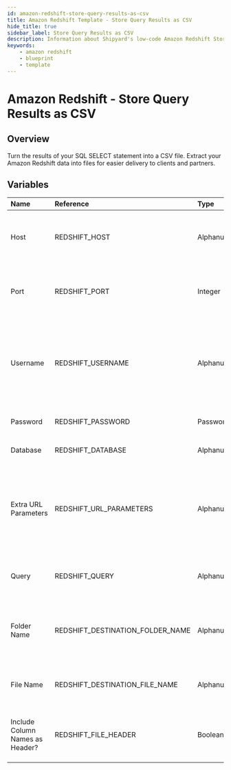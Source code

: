 ```yaml
---
id: amazon-redshift-store-query-results-as-csv
title: Amazon Redshift Template - Store Query Results as CSV
hide_title: true
sidebar_label: Store Query Results as CSV
description: Information about Shipyard's low-code Amazon Redshift Store Query Results as CSV blueprint. Turn the results of your SQL SELECT statement into a CSV file. 
keywords:
    - amazon redshift
    - blueprint
    - template
---
```


# Amazon Redshift - Store Query Results as CSV

## Overview
Turn the results of your SQL SELECT statement into a CSV file. Extract your Amazon Redshift data into files for easier delivery to clients and partners.


## Variables

| Name | Reference | Type | Required | Default | Options | Description |
|:-----|:----------|:-----|:---------|:--------|:--------|:------------|
| Host | REDSHIFT_HOST  | Alphanumeric |:white_check_mark: | `-` | - | The domain or the IP address of the database you want to connect to. |
| Port | REDSHIFT_PORT  | Integer |:white_check_mark: | `"5439"` | - | Port number where the database accepts inbound connections. |
| Username | REDSHIFT_USERNAME  | Alphanumeric |:white_check_mark: | `-` | - | Username configured as part of the database credentials. See Authorization documentation for more information. |
| Password | REDSHIFT_PASSWORD  | Password |:heavy_minus_sign: | `-` | - | Password for the provided username |
| Database | REDSHIFT_DATABASE  | Alphanumeric |:white_check_mark: | `-` | - | Name of the database to connect to. |
| Extra URL Parameters | REDSHIFT_URL_PARAMETERS  | Alphanumeric |:heavy_minus_sign: | `-` | - | Extra parameters that will be placed at the end of the connection string, after the "?". Must be separated by "&" |
| Query | REDSHIFT_QUERY  | Alphanumeric |:white_check_mark: | `-` | - | A SELECT statement that returns data. Formatting is ignored |
| Folder Name | REDSHIFT_DESTINATION_FOLDER_NAME  | Alphanumeric |:heavy_minus_sign: | `-` | - | Folder where the file will be created. Leave blank to store in the current working directory |
| File Name | REDSHIFT_DESTINATION_FILE_NAME  | Alphanumeric |:white_check_mark: | `output.csv` | - | File name that will be created with the results of the query |
| Include Column Names as Header? | REDSHIFT_FILE_HEADER  | Boolean |:white_check_mark: | `True` | - | If checked, your CSV file will include a header row with column names. |


